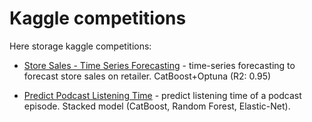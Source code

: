 # Kaggle competitions

Here storage kaggle competitions:

- [Store Sales - Time Series Forecasting](https://github.com/oine-a/kaggle/tree/project-two/store-sales-time-series-forecasting) - time-series forecasting to forecast store sales on retailer. CatBoost+Optuna (R2: 0.95)

- [Predict Podcast Listening Time](https://github.com/oine-a/kaggle/tree/main/playground-series-s5e4) - predict listening time of a podcast episode. Stacked model (CatBoost, Random Forest, Elastic-Net).
